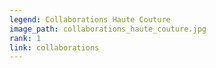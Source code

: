 ```yaml
---
legend: Collaborations Haute Couture
image_path: collaborations_haute_couture.jpg
rank: 1
link: collaborations
---
```

